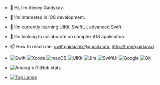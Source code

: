 - 👋 Hi, I’m Alexey Gaidykov.
- 👀 I’m interested in iOS development.
- 🌱 I’m currently learning UIKit, SwiftUI, advanced Swift.
- 💞️ I’m looking to collaborate on complex iOS application.
- 📫 How to reach me: swiftgaidaalex@gmail.com,  http://t.me/gaidaasd.
- ![Swift](https://img.shields.io/badge/swift-F54A2A?style=for-the-badge&logo=swift&logoColor=white)
![Xcode](https://img.shields.io/badge/Xcode-007ACC?style=for-the-badge&logo=Xcode&logoColor=white)
![macOS](https://img.shields.io/badge/mac%20os-000000?style=for-the-badge&logo=macos&logoColor=F0F0F0)
![UIKit](https://img.shields.io/badge/UIkit-F54A2A?style=for-the-badge&logo=swift&logoColor=white)
![Jira](https://img.shields.io/badge/jira-%230A0FFF.svg?style=for-the-badge&logo=jira&logoColor=white)
![SwiftUI](https://img.shields.io/badge/SwiftUI-F54A2A?style=for-the-badge&logo=swift&logoColor=white)
![Google](https://img.shields.io/badge/google-4285F4?style=for-the-badge&logo=google&logoColor=white)
![Git](https://img.shields.io/badge/git-%23F05033.svg?style=for-the-badge&logo=git&logoColor=white)

- ![Anurag's GitHub stats](https://github-readme-stats.vercel.app/api?username=gaidaasd00&show_icons=true&theme=radical)
- [![Top Langs](https://github-readme-stats.vercel.app/api/top-langs/?username=gaidaasd00)](https://github.com/gaidaasd00/github-readme-stats)







<!--
**gaidaasd00/gaidaasd00** is a ✨ _special_ ✨ repository because its `README.md` (this file) appears on your GitHub profile.

Here![Uploading Icon-App-20x20@1x.png…]()
 are some ideas to get you started:

- 🔭 I’m currently working on ...
- 🌱 I’m currently learning ...
- 👯 I’m looking to collaborate on ...
- 🤔 I’m looking for help with ...
- 💬 Ask me about ...
- 📫 How to reach me: ...
- 😄 Pronouns: ...
- ⚡ Fun fact: ...
-->
